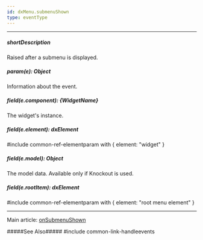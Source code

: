 ```yaml
---
id: dxMenu.submenuShown
type: eventType
---
```

---
##### shortDescription
Raised after a submenu is displayed.

##### param(e): Object
Information about the event.

##### field(e.component): {WidgetName}
The widget's instance.

##### field(e.element): dxElement
#include common-ref-elementparam with { element: "widget" }

##### field(e.model): Object
The model data. Available only if Knockout is used.

##### field(e.rootItem): dxElement
#include common-ref-elementparam with { element: "root menu element" }

---
Main article: [onSubmenuShown](/api-reference/10%20UI%20Widgets/dxMenu/1%20Configuration/onSubmenuShown.md '/Documentation/ApiReference/UI_Widgets/dxMenu/Configuration/#onSubmenuShown')

#####See Also#####
#include common-link-handleevents